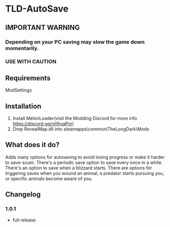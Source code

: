 # TLD-AutoSave

## IMPORTANT WARNING
### Depending on your PC saving may slow the game down momentarily.
### USE WITH CAUTION

## Requirements
ModSettings

## Installation
1. Install MelonLoader(visit the Modding Discord for more info https://discord.gg/nHhyaPnr)
2. Drop RevealMap.dll into steamapps\common\TheLongDark\Mods

## What does it do?
Adds many options for autosaving to avoid losing progress or make it harder to save-scum.
There's a periodic save option to save every once in a while.
There's an option to save when a blizzard starts.
There are options for triggering saves when you wound an animal, a predator starts pursuing you, or specific animals become aware of you.

## Changelog
### 1.0.1
 - full release
